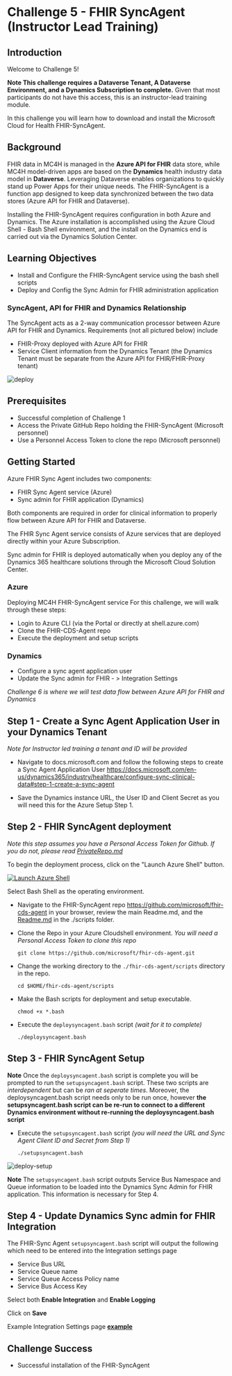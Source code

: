 # Challenge 5 - FHIR SyncAgent (Instructor Lead Training)

## Introduction

Welcome to Challenge 5!

**Note This challenge requires a Dataverse Tenant, A Dataverse Environment, and a Dynamics Subscription to complete.** Given that most participants do not have this access, this is an instructor-lead training module. 
  
In this challenge you will learn how to download and install the Microsoft Cloud for Health FHIR-SyncAgent. 

## Background
FHIR data in MC4H is managed in the **Azure API for FHIR** data store, while MC4H model-driven apps are based on the **Dynamics** health industry data model in **Dataverse**. Leveraging Dataverse enables organizations to quickly stand up Power Apps for their unique needs. The FHIR-SyncAgent is a function app designed to keep data synchronized between the two data stores (Azure API for FHIR and Dataverse).  

Installing the FHIR-SyncAgent requires configuration in both Azure and Dynamics. The Azure installation is accomplished using the Azure Cloud Shell - Bash Shell environment, and the install on the Dynamics end is carried out via the Dynamics Solution Center.  

## Learning Objectives
+ Install and Configure the FHIR-SyncAgent service using the bash shell scripts 
+ Deploy and Config the Sync Admin for FHIR administration application 

### SyncAgent, API for FHIR and Dynamics Relationship 
The SyncAgent acts as a 2-way communication processor between Azure API for FHIR and Dynamics. Requirements (not all pictured below) include 
- FHIR-Proxy deployed with Azure API for FHIR
- Service Client information from the Dynamics Tenant (the Dynamics Tenant must be separate from the Azure API for FHIR/FHIR-Proxy tenant)


![deploy](./media/deploy-components.png)

## Prerequisites
+ Successful completion of Challenge 1 
+ Access the Private GitHub Repo holding the FHIR-SyncAgent (Microsoft personnel)
+ Use a Personnel Access Token to clone the repo (Microsoft personnel)

## Getting Started
Azure FHIR Sync Agent includes two components:
- FHIR Sync Agent service (Azure)
- Sync admin for FHIR application (Dynamics)

Both components are required in order for clinical information to properly flow between Azure API for FHIR and Dataverse.
  
The FHIR Sync Agent service consists of Azure services that are deployed directly within your Azure Subscription. 
  
Sync admin for FHIR is deployed automatically when you deploy any of the Dynamics 365 healthcare solutions through the Microsoft Cloud Solution Center.

### Azure 
Deploying MC4H FHIR-SyncAgent service
For this challenge, we will walk through these steps: 
- Login to Azure CLI (via the Portal or directly at shell.azure.com)
- Clone the FHIR-CDS-Agent repo  
- Execute the deployment and setup scripts 

### Dynamics 
- Configure a sync agent application user  
- Update the Sync admin for FHIR - > Integration Settings 

_Challenge 6 is where we will test data flow between Azure API for FHIR and Dynamics_


## Step 1 - Create a Sync Agent Application User in your Dynamics Tenant 
_Note for Instructor led training a tenant and ID will be provided_ 

- Navigate to docs.microsoft.com and follow the following steps to create a Sync Agent Application User 
https://docs.microsoft.com/en-us/dynamics365/industry/healthcare/configure-sync-clinical-data#step-1-create-a-sync-agent 

- Save the Dynamics instance URL, the User ID and Client Secret as you will need this for the Azure Setup Step 1.  

## Step 2 - FHIR SyncAgent deployment 
_Note this step assumes you have a Personal Access Token for Github.  If you do not, please read [PrivateRepo.md](./PrivateRepo.md)_

To begin the deployment process, click on the "Launch Azure Shell" button.

[![Launch Azure Shell](./media/launchcloudshell.png "Launch Cloud Shell")](https://shell.azure.com/bash?target="_blank")

Select Bash Shell as the operating environment.

- Navigate to the FHIR-SyncAgent repo https://github.com/microsoft/fhir-cds-agent in your browser, review the main Readme.md, and the [Readme.md](https://github.com/microsoft/fhir-cds-agent/blob/main/scripts/Readme.md) in the ./scripts folder.  

- Clone the Repo in your Azure Cloudshell environment.  _You will need a Personal Access Token to clone this repo_  
    ```azurecli-interactive
    git clone https://github.com/microsoft/fhir-cds-agent.git
    ```

- Change the working directory to the ```./fhir-cds-agent/scripts``` directory in the repo.  
    ```azurecli-interactive
    cd $HOME/fhir-cds-agent/scripts
    ```

- Make the Bash scripts for deployment and setup executable.  
    ```azurecli-interactive
    chmod +x *.bash
    ```

- Execute the ```deploysyncagent.bash``` script _(wait for it to complete)_   
    ```azurecli-interactive
    ./deploysyncagent.bash
    ```



## Step 3 - FHIR SyncAgent Setup
 
**Note** Once the ```deploysyncagent.bash``` script is complete you will be prompted to run the ```setupsyncagent.bash``` script.  These two scripts are _interdependent_ but can be _ran at seperate times_.  Moreover, the deploysyncagent.bash script needs only to be run once, however __the setupsyncagent.bash script can be re-run to connect to a different Dynamics environment without re-running the deploysyncagent.bash script__


- Execute the ```setupsyncagent.bash``` script _(you will need the URL and Sync Agent Client ID and Secret from Step 1)_
    ```azurecli-interactive
    ./setupsyncagent.bash
    ```

![deploy-setup](./media/setup-components.png)

**Note** The ```setupsyncagent.bash``` script outputs Service Bus Namespace and Queue information to be loaded into the Dynamics Sync Admin for FHIR application.  This information is necessary for Step 4.  
  

## Step 4 - Update Dynamics Sync admin for FHIR Integration 
The FHIR-Sync Agent ```setupsyncagent.bash``` script will output the following which need to be entered into the Integration settings page 
- Service Bus URL
- Service Queue name 
- Service Queue Access Policy name 
- Service Bus Access Key 

Select both **Enable Integration** and **Enable Logging**

Click on **Save**

Example Integration Settings page **[example](./SyncAgent-Setup.md)**


## Challenge Success
+ Successful installation of the FHIR-SyncAgent

